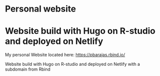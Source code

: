 # Personal website

Website build with Hugo on R-studio and deployed on Netlify
=======

My personal Website located here: https://pbarajas.rbind.io/

Website build with Hugo on R-studio and deployed on Netlify with a subdomain from Rbind
